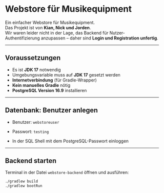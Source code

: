 #  Webstore für Musikequipment

Ein einfacher Webstore für Musikequipment.  
Das Projekt ist von **Kian, Nick und Jorden**.  
Wir waren leider nicht in der Lage, das Backend für Nutzer-Authentifizierung anzupassen – daher sind **Login und Registration unfertig**.

---

##  Voraussetzungen

- Es ist **JDK 17** notwendig
- Umgebungsvariable muss auf **JDK 17** gesetzt werden
- **Internetverbindung** (für Gradle-Wrapper)
- **Kein manuelles Gradle** nötig
- **PostgreSQL Version 16.9** installieren

---

##  Datenbank: Benutzer anlegen

- Benutzer: `webstoreuser`
- Passwort: `testing`

- In der SQL Shell mit dem PostgreSQL-Passwort einloggen

---

##  Backend starten

Terminal in der Datei `webstore-backend` öffnen und ausführen:
```bash
./gradlew build
./gradlew bootRun